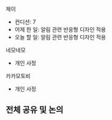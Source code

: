 
제이
- 컨디션: 7
- 어제 한 일: 알림 관련 반응형 디자인 적용
- 오늘 할 일: 알림 관련 반응형 디자인 적용

네모네모
- 개인 사정

카카모토비
-  개인 사정
## 전체 공유 및 논의
